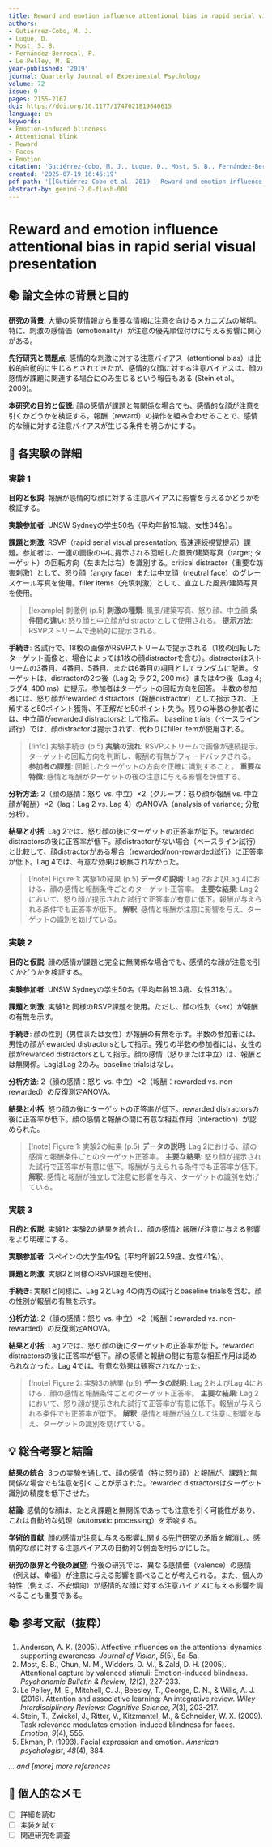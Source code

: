 ```yaml
---
title: Reward and emotion influence attentional bias in rapid serial visual presentation
authors:
- Gutiérrez-Cobo, M. J.
- Luque, D.
- Most, S. B.
- Fernández-Berrocal, P.
- Le Pelley, M. E.
year-published: '2019'
journal: Quarterly Journal of Experimental Psychology
volume: 72
issue: 9
pages: 2155-2167
doi: https://doi.org/10.1177/1747021819840615
language: en
keywords:
- Emotion-induced blindness
- Attentional blink
- Reward
- Faces
- Emotion
citation: 'Gutiérrez-Cobo, M. J., Luque, D., Most, S. B., Fernández-Berrocal, P., & Le Pelley, M. E. (2019). Reward and emotion influence attentional bias in rapid serial visual presentation. Quarterly Journal of Experimental Psychology, 72(9), 2155-2167. https://doi.org/10.1177/1747021819840615'
created: '2025-07-19 16:46:19'
pdf-path: '[[Gutiérrez-Cobo et al. 2019 - Reward and emotion influence attentional bias in rapid serial visual presentation.pdf]]'
abstract-by: gemini-2.0-flash-001
---
```


# Reward and emotion influence attentional bias in rapid serial visual presentation

## 📚 論文全体の背景と目的

**研究の背景**: 大量の感覚情報から重要な情報に注意を向けるメカニズムの解明。特に、刺激の感情価（emotionality）が注意の優先順位付けに与える影響に関心がある。

**先行研究と問題点**: 感情的な刺激に対する注意バイアス（attentional bias）は比較的自動的に生じるとされてきたが、感情的な顔に対する注意バイアスは、顔の感情が課題に関連する場合にのみ生じるという報告もある (Stein et al., 2009)。

**本研究の目的と仮説**: 顔の感情が課題と無関係な場合でも、感情的な顔が注意を引くかどうかを検証する。報酬（reward）の操作を組み合わせることで、感情的な顔に対する注意バイアスが生じる条件を明らかにする。

## 🧪 各実験の詳細

### 実験 1

**目的と仮説**: 報酬が感情的な顔に対する注意バイアスに影響を与えるかどうかを検証する。

**実験参加者**: UNSW Sydneyの学生50名（平均年齢19.1歳、女性34名）。

**課題と刺激**: RSVP（rapid serial visual presentation; 高速連続視覚提示）課題。参加者は、一連の画像の中に提示される回転した風景/建築写真（target; ターゲット）の回転方向（左または右）を識別する。critical distractor（重要な妨害刺激）として、怒り顔（angry face）または中立顔（neutral face）のグレースケール写真を使用。filler items（充填刺激）として、直立した風景/建築写真を使用。

> [!example] 刺激例 (p.5)
> **刺激の種類**: 風景/建築写真、怒り顔、中立顔
> **条件間の違い**: 怒り顔と中立顔がdistractorとして使用される。
> **提示方法**: RSVPストリームで連続的に提示される。

**手続き**: 各試行で、18枚の画像がRSVPストリームで提示される（1枚の回転したターゲット画像と、場合によっては1枚の顔distractorを含む）。distractorはストリームの3番目、4番目、5番目、または6番目の項目としてランダムに配置。ターゲットは、distractorの2つ後（Lag 2; ラグ2, 200 ms）または4つ後（Lag 4; ラグ4, 400 ms）に提示。参加者はターゲットの回転方向を回答。
半数の参加者には、怒り顔がrewarded distractors（報酬distractor）として指示され、正解すると50ポイント獲得、不正解だと50ポイント失う。残りの半数の参加者には、中立顔がrewarded distractorsとして指示。
baseline trials（ベースライン試行）では、顔distractorは提示されず、代わりにfiller itemが使用される。

> [!info] 実験手続き (p.5)
> **実験の流れ**: RSVPストリームで画像が連続提示。ターゲットの回転方向を判断し、報酬の有無がフィードバックされる。
> **参加者の課題**: 回転したターゲットの方向を正確に識別すること。
> **重要な特徴**: 感情と報酬がターゲットの後の注意に与える影響を評価する。

**分析方法**: 2（顔の感情：怒り vs. 中立）×2（グループ：怒り顔が報酬 vs. 中立顔が報酬）×2（lag：Lag 2 vs. Lag 4）のANOVA（analysis of variance; 分散分析）。

**結果と小括**:
Lag 2では、怒り顔の後にターゲットの正答率が低下。rewarded distractorsの後に正答率が低下。顔distractorがない場合（ベースライン試行）と比較して、顔distractorがある場合（rewarded/non-rewarded試行）に正答率が低下。Lag 4では、有意な効果は観察されなかった。

> [!note] Figure 1: 実験1の結果 (p.5)
> **データの説明**: Lag 2およびLag 4における、顔の感情と報酬条件ごとのターゲット正答率。
> **主要な結果**: Lag 2において、怒り顔が提示された試行で正答率が有意に低下。報酬が与えられる条件でも正答率が低下。
> **解釈**: 感情と報酬が注意に影響を与え、ターゲットの識別を妨げている。

### 実験 2

**目的と仮説**: 顔の感情が課題と完全に無関係な場合でも、感情的な顔が注意を引くかどうかを検証する。

**実験参加者**: UNSW Sydneyの学生50名（平均年齢19.3歳、女性31名）。

**課題と刺激**: 実験1と同様のRSVP課題を使用。ただし、顔の性別（sex）が報酬の有無を示す。

**手続き**: 顔の性別（男性または女性）が報酬の有無を示す。半数の参加者には、男性の顔がrewarded distractorsとして指示。残りの半数の参加者には、女性の顔がrewarded distractorsとして指示。顔の感情（怒りまたは中立）は、報酬とは無関係。LagはLag 2のみ。baseline trialsはなし。

**分析方法**: 2（顔の感情：怒り vs. 中立）×2（報酬：rewarded vs. non-rewarded）の反復測定ANOVA。

**結果と小括**:
怒り顔の後にターゲットの正答率が低下。rewarded distractorsの後に正答率が低下。顔の感情と報酬の間に有意な相互作用（interaction）が認められた。

> [!note] Figure 1: 実験2の結果 (p.5)
> **データの説明**: Lag 2における、顔の感情と報酬条件ごとのターゲット正答率。
> **主要な結果**: 怒り顔が提示された試行で正答率が有意に低下。報酬が与えられる条件でも正答率が低下。
> **解釈**: 感情と報酬が独立して注意に影響を与え、ターゲットの識別を妨げている。

### 実験 3

**目的と仮説**: 実験1と実験2の結果を統合し、顔の感情と報酬が注意に与える影響をより明確にする。

**実験参加者**: スペインの大学生49名（平均年齢22.59歳、女性41名）。

**課題と刺激**: 実験2と同様のRSVP課題を使用。

**手続き**: 実験1と同様に、Lag 2とLag 4の両方の試行とbaseline trialsを含む。顔の性別が報酬の有無を示す。

**分析方法**: 2（顔の感情：怒り vs. 中立）×2（報酬：rewarded vs. non-rewarded）の反復測定ANOVA。

**結果と小括**:
Lag 2では、怒り顔の後にターゲットの正答率が低下。rewarded distractorsの後に正答率が低下。顔の感情と報酬の間に有意な相互作用は認められなかった。Lag 4では、有意な効果は観察されなかった。

> [!note] Figure 2: 実験3の結果 (p.9)
> **データの説明**: Lag 2およびLag 4における、顔の感情と報酬条件ごとのターゲット正答率。
> **主要な結果**: Lag 2において、怒り顔が提示された試行で正答率が有意に低下。報酬が与えられる条件でも正答率が低下。
> **解釈**: 感情と報酬が独立して注意に影響を与え、ターゲットの識別を妨げている。

## 💡 総合考察と結論

**結果の統合**: 3つの実験を通して、顔の感情（特に怒り顔）と報酬が、課題と無関係な場合でも注意を引くことが示された。rewarded distractorsはターゲット識別の精度を低下させた。

**結論**: 感情的な顔は、たとえ課題と無関係であっても注意を引く可能性があり、これは自動的な処理（automatic processing）を示唆する。

**学術的貢献**: 顔の感情が注意に与える影響に関する先行研究の矛盾を解消し、感情的な顔に対する注意バイアスの自動的な側面を明らかにした。

**研究の限界と今後の展望**: 今後の研究では、異なる感情価（valence）の感情（例えば、幸福）が注意に与える影響を調べることが考えられる。また、個人の特性（例えば、不安傾向）が感情的な顔に対する注意バイアスに与える影響を調べることも重要である。

## 📚 参考文献（抜粋）

1. Anderson, A. K. (2005). Affective influences on the attentional dynamics supporting awareness. *Journal of Vision*, *5*(5), 5a-5a.
2. Most, S. B., Chun, M. M., Widders, D. M., & Zald, D. H. (2005). Attentional capture by valenced stimuli: Emotion-induced blindness. *Psychonomic Bulletin & Review*, *12*(2), 227-233.
3. Le Pelley, M. E., Mitchell, C. J., Beesley, T., George, D. N., & Wills, A. J. (2016). Attention and associative learning: An integrative review. *Wiley Interdisciplinary Reviews: Cognitive Science*, *7*(3), 203-217.
4. Stein, T., Zwickel, J., Ritter, V., Kitzmantel, M., & Schneider, W. X. (2009). Task relevance modulates emotion-induced blindness for faces. *Emotion*, *9*(4), 555.
5. Ekman, P. (1993). Facial expression and emotion. *American psychologist*, *48*(4), 384.

*... and [more] more references*

## 📝 個人的なメモ

- [ ] 詳細を読む
- [ ] 実装を試す
- [ ] 関連研究を調査